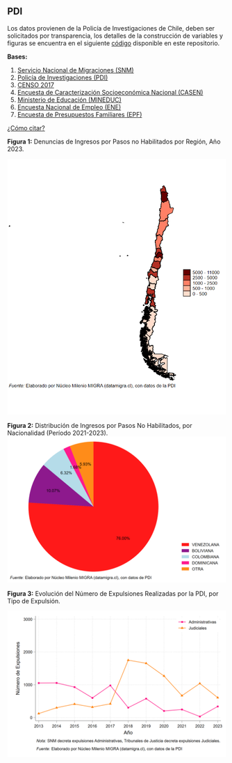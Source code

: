 ## PDI

Los datos provienen de la Policía de Investigaciones de Chile, deben ser solicitados por transparencia, los detalles de la construcción de variables y figuras se encuentra en el siguiente [código](https://github.com/NucleoMIGRA/Plataforma_privado/tree/main/bases/PDI) disponible en este repositorio.

**Bases:**
1. [Servicio Nacional de Migraciones (SNM)](./SNM.MD)
2. [Policía de Investigaciones (PDI)](./PDI.MD)
3. [CENSO 2017](./CENSO.MD)
4. [Encuesta de Caracterización Socioeconómica Nacional (CASEN)](./CASEN.MD)
5. [Ministerio de Educación (MINEDUC)](./MINEDUC.MD)
6. [Encuesta Nacional de Empleo (ENE)](./ENE.MD)
7. [Encuesta de Presupuestos Familiares (EPF)](./EPF.md)

[¿Cómo citar?](./citation.MD)


**Figura 1:** Denuncias de Ingresos por Pasos no Habilitados por Región, Año 2023.

![fig_1](https://github.com/NucleoMIGRA/migra/blob/main/bases/PDI/figuras/figura_1.png?raw=true)

**Figura 2:** Distribución de Ingresos por Pasos No Habilitados, por Nacionalidad (Período 2021-2023).
![fig_2](https://github.com/NucleoMIGRA/migra/blob/main/bases/PDI/figuras/figura_2.png?raw=true)

**Figura 3:** Evolución del Número de Expulsiones Realizadas por la PDI, por Tipo de Expulsión.

![fig_3](https://github.com/NucleoMIGRA/migra/blob/main/bases/PDI/figuras/figura_3.png?raw=true)

